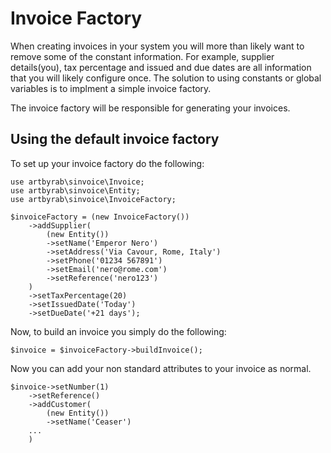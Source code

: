# Invoice Factory 

When creating invoices in your system you will more than likely want to remove some of the constant information. For example, supplier details(you), tax percentage and issued and due dates are all information that you will likely configure once. The solution to using constants or global variables is to implment a simple invoice factory. 

The invoice factory will be responsible for generating your invoices.

## Using the default invoice factory

To set up your invoice factory do the following:

```
use artbyrab\sinvoice\Invoice;
use artbyrab\sinvoice\Entity;
use artbyrab\sinvoice\InvoiceFactory;

$invoiceFactory = (new InvoiceFactory())
    ->addSupplier(
        (new Entity())
        ->setName('Emperor Nero')
        ->setAddress('Via Cavour, Rome, Italy')
        ->setPhone('01234 567891')
        ->setEmail('nero@rome.com')
        ->setReference('nero123')
    )
    ->setTaxPercentage(20)
    ->setIssuedDate('Today')
    ->setDueDate('+21 days');
```

Now, to build an invoice you simply do the following:
```
$invoice = $invoiceFactory->buildInvoice();

```

Now you can add your non standard attributes to your invoice as normal. 
```
$invoice->setNumber(1)
    ->setReference()
    ->addCustomer(
        (new Entity())
        ->setName('Ceaser')
    ...
    )
```

